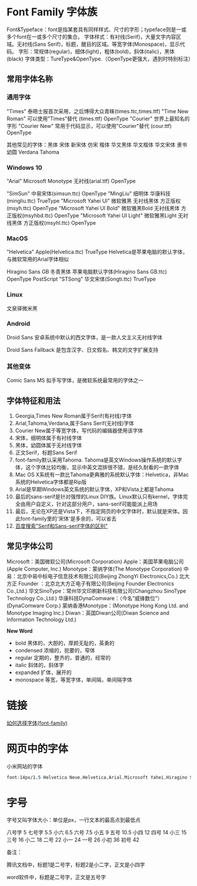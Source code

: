 





# Font Family 字体族

Font&Typeface：font是指某套具有同样样式、尺寸的字形；typeface则是一或多个font在一或多个尺寸的集合。
字体样式：有衬线(Serif)，大量文字内容区域。无衬线(Sans Serif)，标题，醒目的区域。等宽字体(Monospace)，显示代码。
字形：常规体(regular)，细体(light)，粗体(bold)，斜体(italic)，黑体(black)
字体类型：TureType&OpenType.（OpenType更强大，遇到时特别标注）

## 常用字体名称

### 通用字体

"Times" 泰晤士报首次采用，之后博得大众青睐(times.ttc,times.ttf)
"Time New Roman" 可以使用"Times"替代 (times.ttf) OpenType
"Courier"  世界上最知名的字形
"Courier New"  常用于代码显示，可以使用"Courier"替代 (cour.ttf) OpenType

其他常见的字体：黑体 宋体 新宋体 仿宋 楷体 华文黑体 华文楷体 华文宋体 隶书 幼圆 Verdana Tahoma

### Windows 10

"Arial"  Microsoft Monotype 无衬线(arial.ttf) OpenType

"SimSun"  中易宋体(simsun.ttc) OpenType
"MingLiu"  细明体 华康科技(mingliu.ttc) TrueType
"Microsoft Yahei UI"  微软雅黑 无衬线黑体 方正版权(msyh.ttc) OpenType
"Microsoft Yahei UI Bold"  微软雅黑Bold 无衬线黑体 方正版权(msyhbd.ttc) OpenType
"Microsoft Yahei UI Light"  微软雅黑Light 无衬线黑体 方正版权(msyhl.ttc) OpenType



### MacOS

"Helvetica"  Apple(Helvetica.ttc) TrueType  Helvetica是苹果电脑的默认字体，与微软常用的Arial字体相似

Hiragino Sans GB 冬青黑体 苹果电脑默认字体(Hiragino Sans GB.ttc) OpenType PostScript
"STSong"  华文宋体(Songti.ttc) TrueType



### Linux

文泉驿微米黑



### Android

Droid Sans 安卓系统中默认的西文字体，是一款人文主义无衬线字体

Droid Sans Fallback 是包含汉字、日文假名、韩文的文字扩展支持



### 其他变体

Comic Sans MS 拟手写字体，是微软系统最常用的字体之一





## 字体特征和用法

1. Georgia,Times New Roman属于Serif(有衬线)字体
2. Arial,Tahoma,Verdana,属于Sans Serif(无衬线)字体
3. Courier New属于等宽字体，写代码的编辑器使用该字体
4. 宋体，细明体属于有衬线字体
5. 黑体，幼圆体属于无衬线字体
6. 正文Serif，标题Sans Serif
7. font-family默认采用Tahoma. Tahoma是英文Windows操作系统的默认字体，这个字体比较均衡，显示中英文混排很不错，是经久耐看的一款字体
8. Mac OS X系统有一款比Tahoma更典雅的系统默认字体：Helvetica，非Mac系统的Helvetica字体都是Rip版
9. Arial是早期Windows英文系统的默认字体，XP和Vista上都是Tahoma
10. 最后的sans-serif是针对强悍的Linux DIY族。Linux默认只有kernel，字体完全由用户自定义，针对这部分用户，sans-serif可能能派上用场
11. 最后，无论在XP还是Vista下，不指定网页的中文字体时，默认就是宋体。因此font-family里的'宋体'是多余的，可以省去
12. [百度搜索"Serif和Sans-serif字体的区别"](baidu.com)



## 常见字体公司

Microsoft：美国微软公司(Microsoft Corporation)
Apple：美国苹果电脑公司(Apple Computer, Inc.)
Monotype：蒙纳字体(The Monotype Corporation)
中易：北京中易中标电子信息技术有限公司(Beijing ZhongYi Electronics,Co.)
北大方正 Founder ：北京北大方正电子有限公司(Beijing Founder Electronics Co.,Ltd.)
华文SinoType：常州华文印刷新科技有限公司(Changzhou SinoType Technology Co.,Ltd.)
华康科技DynaComware：（今名“威锋数位”）(DynaComware Corp.)
蒙纳香港Monotype：(Monotype Hong Kong Ltd. and Monotype Imaging Inc.)
Diwan：英国Diwan公司(Diwan Science and Information Technology Ltd.)

**New Word**

- bold  黑体的，大胆的，厚颜无耻的，英勇的
- condensed  浓缩的，扼要的，窄体
- regular  定期的，整齐的，普通的，经常的
- italic  斜体的，斜体字
- expanded  扩体，展开的
- monospace 等宽，等宽字体，单间隔，单间隔字体

# 链接

[如何选择字体(font-family)](https://blog.csdn.net/SmCai/article/details/86304808)





# 网页中的字体

小米网站的字体

```css
font:14px/1.5 Helvetica Neue,Helvetica,Arial,Microsoft Yahei,Hiragino Sans GB,Heiti SC,WenQuanYi Micro Hei,sans-serif;
```







# 字号

字号又叫字体大小：单位是px，一行文本的最高点到最低点

八号字  5
七号字  5.5
小六    6.5
六号    7.5
小五    9
五号    10.5
小四    12
四号    14
小三    15
三号    16
小二   18
二号   22
小一    24
一号    26
小初    36
初号    42



备注：

腾讯文档中，标题1是二号字，标题2是小二字，正文是小四字

word软件中，标题是二号字，正文是五号字

